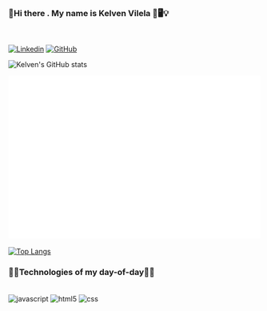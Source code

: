 ### 🚀Hi there . My name is Kelven Vilela 👋🖥️💡
<div></br>

[![Linkedin](https://img.shields.io/badge/LinkedIn-0077B5?style=for-the-badge&logo=linkedin&logoColor=white)](https://www.linkedin.com/in/kelven21/)
[![GitHub](https://img.shields.io/badge/GitHub-100000?style=for-the-badge&logo=github&logoColor=white)](https://github.com/KelvenVS/)

<div style="display: inline_block">

![Kelven's GitHub stats](https://github-readme-stats.vercel.app/api?username=KelvenVS&show_icons=true&theme=merko)

<img src="https://github.com/lowlighter/metrics/blob/examples/metrics.plugin.isocalendar.fullyear.svg" alt=""></img>

[![Top Langs](https://github-readme-stats.vercel.app/api/top-langs/?username=kelvenvs&layout=compact&theme=merko)](https://github.com/anuraghazra/github-readme-stats)

### 🚀🚀Technologies of my day-of-day🚀🚀

<div style="display: inline_block"></br>
    <img align="center" alt="javascript" src="https://img.shields.io/badge/JavaScript-323330?style=for-the-badge&logo=javascript&logoColor=F7DF1E"/>
    <img align="center" alt="html5" src="https://img.shields.io/badge/HTML5-E34F26?style=for-the-badge&logo=html5&logoColor=white"/>
    <img align="center" alt="css" src="https://img.shields.io/badge/CSS3-1572B6?style=for-the-badge&logo=css3&logoColor=white"/>
    </div>

<!--
**KelvenVS/KelvenVS** is a ✨ _special_ ✨ repository because its `README.md` (this file) appears on your GitHub profile.

Here are some ideas to get you started:

- 🔭 I’m currently working on ...
- 🌱 I’m currently learning ...
- 👯 I’m looking to collaborate on ...
- 🤔 I’m looking for help with ...
- 💬 Ask me about ...
- 📫 How to reach me: ...
- 😄 Pronouns: ...
- ⚡ Fun fact: ...
-->
